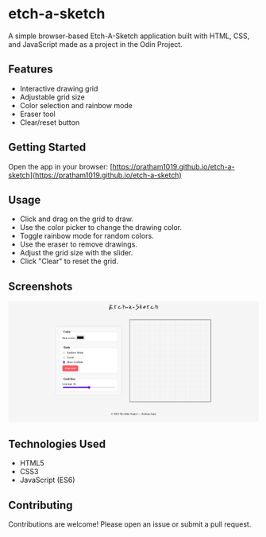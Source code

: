 # etch-a-sketch
A simple browser-based Etch-A-Sketch application built with HTML, CSS, and JavaScript made as a project in the Odin Project.

## Features

- Interactive drawing grid
- Adjustable grid size
- Color selection and rainbow mode
- Eraser tool
- Clear/reset button

## Getting Started

Open the app in your browser: [https://pratham1019.github.io/etch-a-sketch](https://pratham1019.github.io/etch-a-sketch)

## Usage

- Click and drag on the grid to draw.
- Use the color picker to change the drawing color.
- Toggle rainbow mode for random colors.
- Use the eraser to remove drawings.
- Adjust the grid size with the slider.
- Click "Clear" to reset the grid.

## Screenshots
![etch-a-sketch screenshot](./assets/sceenshot.png)

## Technologies Used

- HTML5
- CSS3
- JavaScript (ES6)

## Contributing

Contributions are welcome! Please open an issue or submit a pull request.
